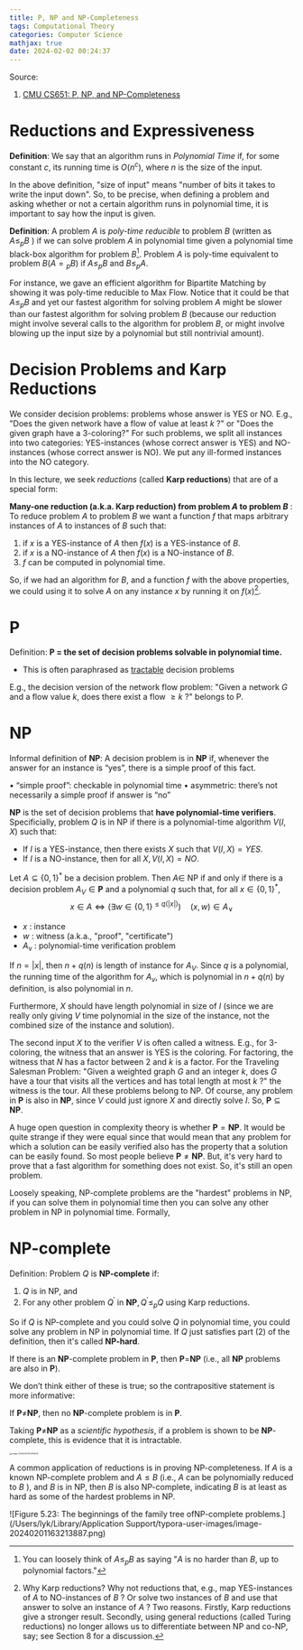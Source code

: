 ```yaml
---
title: P, NP and NP-Completeness
tags: Computational Theory
categories: Computer Science
mathjax: true
date: 2024-02-02 00:24:37
---
```



Source:

1. [CMU CS651: P, NP, and NP-Completeness](https://www.cs.cmu.edu/~avrim/451/lectures/lect1102.pdf)

<!--more-->

# Reductions and Expressiveness

**Definition**: We say that an algorithm runs in *Polynomial Time* if, for some constant $c$, its running time is $O\left(n^c\right)$, where $n$ is the size of the input.

In the above definition, "size of input" means "number of bits it takes to write the input down". So, to be precise, when defining a problem and asking whether or not a certain algorithm runs in polynomial time, it is important to say how the input is given.



**Definition**: A problem $A$ is *poly-time reducible* to problem $B$ (written as $A \leq_p B$ ) if we can solve problem $A$ in polynomial time given a polynomial time black-box algorithm for problem $B$[^1]. Problem $A$ is poly-time equivalent to problem $B\left(A={ }_p B\right)$ if $A \leq_p B$ and $B \leq_p A$.

For instance, we gave an efficient algorithm for Bipartite Matching by showing it was poly-time reducible to Max Flow. Notice that it could be that $A \leq_p B$ and yet our fastest algorithm for solving problem $A$ might be slower than our fastest algorithm for solving problem $B$ (because our reduction might involve several calls to the algorithm for problem $B$, or might involve blowing up the input size by a polynomial but still nontrivial amount).

# Decision Problems and Karp Reductions

We consider decision problems: problems whose answer is YES or NO. E.g., "Does the given network have a flow of value at least $k$ ?" or "Does the given graph have a 3-coloring?" For such problems, we split all instances into two categories: YES-instances (whose correct answer is YES) and NO-instances (whose correct answer is NO). We put any ill-formed instances into the NO category.

In this lecture, we seek *reductions* (called **Karp reductions**) that are of a special form:

**Many-one reduction (a.k.a. Karp reduction) from problem $A$ to problem $B$** : To reduce problem $A$ to problem $B$ we want a function $f$ that maps arbitrary instances of $A$ to instances of $B$ such that:

1. if $x$ is a YES-instance of $A$ then $f(x)$ is a YES-instance of $B$.
2. if $x$ is a NO-instance of $A$ then $f(x)$ is a NO-instance of $B$.
3. $f$ can be computed in polynomial time.

So, if we had an algorithm for $B$, and a function $f$ with the above properties, we could using it to solve $A$ on any instance $x$ by running it on $f(x)$[^2].

# P

Definition: **P = the set of decision problems solvable in polynomial time.** 

* This is often paraphrased as <u>tractable</u> decision problems

E.g., the decision version of the network flow problem: "Given a network $G$ and a flow value $k$, does there exist a flow $\geq k$ ?" belongs to P.

# NP

Informal definition of **NP**: A decision problem is in **NP** if, whenever the answer for an instance is “yes”, there is a simple proof of this fact.

• “simple proof”: checkable in polynomial time
 • asymmetric: there’s not necessarily a simple proof if answer is “no”



**NP** is the set of decision problems that **have polynomial-time verifiers**. Specificially, problem $Q$ is in NP if there is a polynomial-time algorithm $V(I, X)$ such that:

- If $I$ is a YES-instance, then there exists $X$ such that $V(I, X)=Y E S$.
- If $I$ is a NO-instance, then for all $X, V(I, X)=N O$.



Let $A \subseteq\{0,1\}^*$ be a decision problem. Then $A \in$ NP if and only if there is a decision problem $A_V \in \mathbf{P}$ and a polynomial $q$ such that, for all $x \in\{0,1\}^*$,
$$
x \in A \Leftrightarrow\left(\exists w \in\{0,1\}^{\leq q(|x|)}\right) \quad(x, w) \in A_{\vee}
$$
- $x$ : instance
- $w$ : witness (a.k.a., "proof", "certificate")
- $A_{\mathrm{v}}$ : polynomial-time verification problem

If $n=|x|$, then $n+q(n)$ is length of instance for $A_V$.
Since $q$ is a polynomial, the running time of the algorithm for $A_v$, which is polynomial in $n+q(n)$ by definition, is also polynomial in $n$.





Furthermore, $X$ should have length polynomial in size of $I$ (since we are really only giving $V$ time polynomial in the size of the instance, not the combined size of the instance and solution).

The second input $X$ to the verifier $V$ is often called a witness. E.g., for 3-coloring, the witness that an answer is YES is the coloring. For factoring, the witness that $N$ has a factor between 2 and $k$ is a factor. For the Traveling Salesman Problem: "Given a weighted graph $G$ and an integer $k$, does $G$ have a tour that visits all the vertices and has total length at most $k$ ?" the witness is the tour. All these problems belong to NP. Of course, any problem in $\mathbf{P}$ is also in $\mathbf{N P}$, since $V$ could just ignore $X$ and directly solve $I$. So, $\mathbf{P} \subseteq \mathbf{N P}$.

A huge open question in complexity theory is whether $\mathbf{P}=\mathbf{N P}$. It would be quite strange if they were equal since that would mean that any problem for which a solution can be easily verified also has the property that a solution can be easily found. So most people believe $\mathbf{P} \neq \mathbf{N P}$. But, it's very hard to prove that a fast algorithm for something does not exist. So, it's still an open problem.

Loosely speaking, NP-complete problems are the "hardest" problems in NP, if you can solve them in polynomial time then you can solve any other problem in NP in polynomial time. Formally,

# NP-complete

Definition: Problem $Q$ is **NP-complete** if:

1. $Q$ is in NP, and
2. For any other problem $Q^{\prime}$ in $\mathbf{N P}, Q^{\prime} \leq_p Q$ using Karp reductions.

So if $Q$ is NP-complete and you could solve $Q$ in polynomial time, you could solve any problem in NP in polynomial time. If $Q$ just satisfies part (2) of the definition, then it's called **NP-hard**.



If there is an **NP**-complete problem in **P**, then **P**=**NP** (i.e., all **NP** problems are also in **P**).

We don’t think either of these is true; so the contrapositive statement is more informative:

If **P**≠**NP**, then no **NP**-complete problem is in **P**.

Taking **P**≠**NP** as a *scientific hypothesis*, if a problem is shown to be **NP**-complete, this is evidence that it is intractable.

<img src="/Users/lyk/Library/Application Support/typora-user-images/image-20240227144304512.png" alt="image-20240227144304512" style="zoom:25%;" />



A common application of reductions is in proving NP-completeness. If $A$ is a known NP-complete problem and $A \leq B$ (i.e., $A$ can be polynomially reduced to $B$ ), and $B$ is in NP, then $B$ is also NP-complete, indicating $B$ is at least as hard as some of the hardest problems in NP.







![Figure 5.23: The beginnings of the family tree ofNP-complete problems.](/Users/lyk/Library/Application Support/typora-user-images/image-20240201163213887.png)

[^1]: You can loosely think of $A \leq_p B$ as saying "$A$ is no harder than $B$, up to polynomial factors."
[^2]: Why Karp reductions? Why not reductions that, e.g., map YES-instances of $A$ to NO-instances of $B$ ? Or solve two instances of $B$ and use that answer to solve an instance of $A$ ? Two reasons. Firstly, Karp reductions give a stronger result. Secondly, using general reductions (called Turing reductions) no longer allows us to differentiate between NP and co-NP, say; see Section 8 for a discussion.

